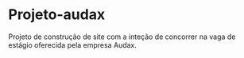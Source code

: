 # Projeto-audax
Projeto de construção de site com a inteção de concorrer na vaga de estágio oferecida pela empresa Audax.

